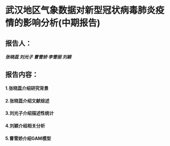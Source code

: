 # 武汉地区气象数据对新型冠状病毒肺炎疫情的影响分析(中期报告)

## 报告人：
##### 张晓蕊 刘光子 曹雪娇 李雪丽 刘颖

## 报告内容：
#### 1.张晓蕊介绍研究背景
#### 2.张晓蕊介绍文献综述
#### 3.刘光子介绍描述性统计
#### 4.刘颖介绍相关分析
#### 5.曹雪娇介绍GAM模型


